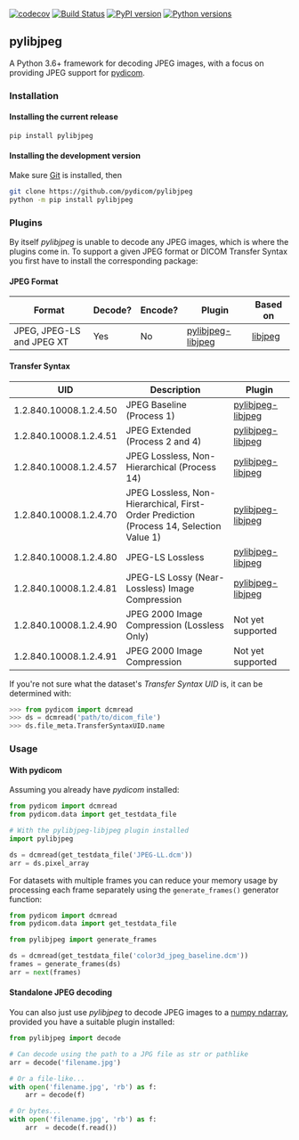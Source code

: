 [![codecov](https://codecov.io/gh/pydicom/pylibjpeg/branch/master/graph/badge.svg)](https://codecov.io/gh/pydicom/pylibjpeg)
[![Build Status](https://travis-ci.org/pydicom/pylibjpeg.svg?branch=master)](https://travis-ci.org/pydicom/pylibjpeg)
[![PyPI version](https://badge.fury.io/py/pylibjpeg.svg)](https://badge.fury.io/py/pylibjpeg)
[![Python versions](https://img.shields.io/pypi/pyversions/pylibjpeg.svg)](https://img.shields.io/pypi/pyversions/pylibjpeg.svg)

## pylibjpeg

A Python 3.6+ framework for decoding JPEG images, with a focus on providing JPEG support for [pydicom](https://github.com/pydicom/pydicom).


### Installation
#### Installing the current release

```
pip install pylibjpeg
```

#### Installing the development version

Make sure [Git](https://git-scm.com/) is installed, then
```bash
git clone https://github.com/pydicom/pylibjpeg
python -m pip install pylibjpeg
```

### Plugins

By itself *pylibjpeg* is unable to decode any JPEG images, which is where the
plugins come in. To support a given JPEG format or DICOM Transfer Syntax
you first have to install the corresponding package:

#### JPEG Format
| Format | Decode? | Encode? | Plugin | Based on |
|---|------|---|---|---|
| JPEG, JPEG-LS and JPEG XT | Yes | No | [pylibjpeg-libjpeg][1] | [libjpeg][2] |

#### Transfer Syntax

| UID | Description | Plugin |
|---|---|----|
| 1.2.840.10008.1.2.4.50 | JPEG Baseline (Process 1) | [pylibjpeg-libjpeg][1] |
| 1.2.840.10008.1.2.4.51 | JPEG Extended (Process 2 and 4) | [pylibjpeg-libjpeg][1]|
| 1.2.840.10008.1.2.4.57 | JPEG Lossless, Non-Hierarchical (Process 14) | [pylibjpeg-libjpeg][1]|
| 1.2.840.10008.1.2.4.70 | JPEG Lossless, Non-Hierarchical, First-Order Prediction</br>(Process 14, Selection Value 1) | [pylibjpeg-libjpeg][1]|
| 1.2.840.10008.1.2.4.80 | JPEG-LS Lossless | [pylibjpeg-libjpeg][1]|
| 1.2.840.10008.1.2.4.81 | JPEG-LS Lossy (Near-Lossless) Image Compression | [pylibjpeg-libjpeg][1]|
| 1.2.840.10008.1.2.4.90 | JPEG 2000 Image Compression (Lossless Only) | Not yet supported |
| 1.2.840.10008.1.2.4.91 | JPEG 2000 Image Compression | Not yet supported |

If you're not sure what the dataset's *Transfer Syntax UID* is, it can be
determined with:
```python
>>> from pydicom import dcmread
>>> ds = dcmread('path/to/dicom_file')
>>> ds.file_meta.TransferSyntaxUID.name
```

[1]: https://github.com/pydicom/pylibjpeg-libjpeg
[2]: https://github.com/thorfdbg/libjpeg


### Usage
#### With pydicom
Assuming you already have *pydicom* installed:

```python
from pydicom import dcmread
from pydicom.data import get_testdata_file

# With the pylibjpeg-libjpeg plugin installed
import pylibjpeg

ds = dcmread(get_testdata_file('JPEG-LL.dcm'))
arr = ds.pixel_array
```

For datasets with multiple frames you can reduce your memory usage by
processing each frame separately using the ``generate_frames()`` generator
function:
```python
from pydicom import dcmread
from pydicom.data import get_testdata_file

from pylibjpeg import generate_frames

ds = dcmread(get_testdata_file('color3d_jpeg_baseline.dcm'))
frames = generate_frames(ds)
arr = next(frames)
```

#### Standalone JPEG decoding
You can also just use *pylibjpeg* to decode JPEG images to a [numpy ndarray](https://docs.scipy.org/doc/numpy/reference/generated/numpy.ndarray.html), provided you have a suitable plugin installed:
```python
from pylibjpeg import decode

# Can decode using the path to a JPG file as str or pathlike
arr = decode('filename.jpg')

# Or a file-like...
with open('filename.jpg', 'rb') as f:
    arr = decode(f)

# Or bytes...
with open('filename.jpg', 'rb') as f:
    arr  = decode(f.read())
```
